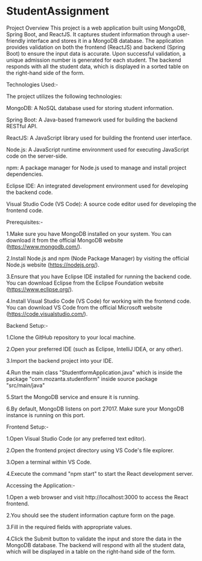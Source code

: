 # StudentAssignment
Project Overview
This project is a web application built using MongoDB, Spring Boot, and ReactJS. It captures student information through a user-friendly interface and stores it in a MongoDB database. The application provides validation on both the frontend (ReactJS) and backend (Spring Boot) to ensure the input data is accurate. Upon successful validation, a unique admission number is generated for each student. The backend responds with all the student data, which is displayed in a sorted table on the right-hand side of the form.

Technologies Used:-

The project utilizes the following technologies:

MongoDB: A NoSQL database used for storing student information.

Spring Boot: A Java-based framework used for building the backend RESTful API.

ReactJS: A JavaScript library used for building the frontend user interface.

Node.js: A JavaScript runtime environment used for executing JavaScript code on the server-side.

npm: A package manager for Node.js used to manage and install project dependencies.

Eclipse IDE: An integrated development environment used for developing the backend code.

Visual Studio Code (VS Code): A source code editor used for developing the frontend code.

Prerequisites:-

1.Make sure you have MongoDB installed on your system. You can download it from the official MongoDB website (https://www.mongodb.com/).

2.Install Node.js and npm (Node Package Manager) by visiting the official Node.js website (https://nodejs.org/).

3.Ensure that you have Eclipse IDE installed for running the backend code. You can download Eclipse from the Eclipse Foundation website (https://www.eclipse.org/).

4.Install Visual Studio Code (VS Code) for working with the frontend code. You can download VS Code from the official Microsoft website (https://code.visualstudio.com/).

Backend Setup:-

1.Clone the GitHub repository to your local machine.

2.Open your preferred IDE (such as Eclipse, IntelliJ IDEA, or any other).

3.Import the backend project into your IDE.

4.Run the main class "StudentformApplication.java" which is inside the package "com.mozanta.studentform" inside source package "src/main/java"

5.Start the MongoDB service and ensure it is running.

6.By default, MongoDB listens on port 27017. Make sure your MongoDB instance is running on this port.

Frontend Setup:-

1.Open Visual Studio Code (or any preferred text editor).

2.Open the frontend project directory using VS Code's file explorer.

3.Open a terminal within VS Code.

4.Execute the command "npm start" to start the React development server.

Accessing the Application:-

1.Open a web browser and visit http://localhost:3000 to access the React frontend.

2.You should see the student information capture form on the page.

3.Fill in the required fields with appropriate values.

4.Click the Submit button to validate the input and store the data in the MongoDB database.
The backend will respond with all the student data, which will be displayed in a table on the right-hand side of the form.

